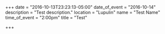 +++
date = "2016-10-13T23:23:13-05:00"
date_of_event = "2016-10-14"
description = "Test description."
location = "Lupulin"
name = "Test Name"
time_of_event = "2:00pm"
title = "Test"

+++

